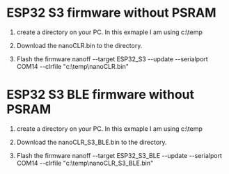 # ESP32 S3 firmware without PSRAM
1) create a directory on your PC.  In this exmaple I am using c:\temp

2) Download the nanoCLR.bin to the directory.

3) Flash the firmware
nanoff --target ESP32_S3 --update --serialport COM14 --clrfile "c:\temp\nanoCLR.bin"

# ESP32 S3 BLE firmware without PSRAM
1) create a directory on your PC.  In this exmaple I am using c:\temp

2) Download the nanoCLR_S3_BLE.bin to the directory.

3) Flash the firmware
nanoff --target ESP32_S3_BLE --update --serialport COM14 --clrfile "c:\temp\nanoCLR_S3_BLE.bin"